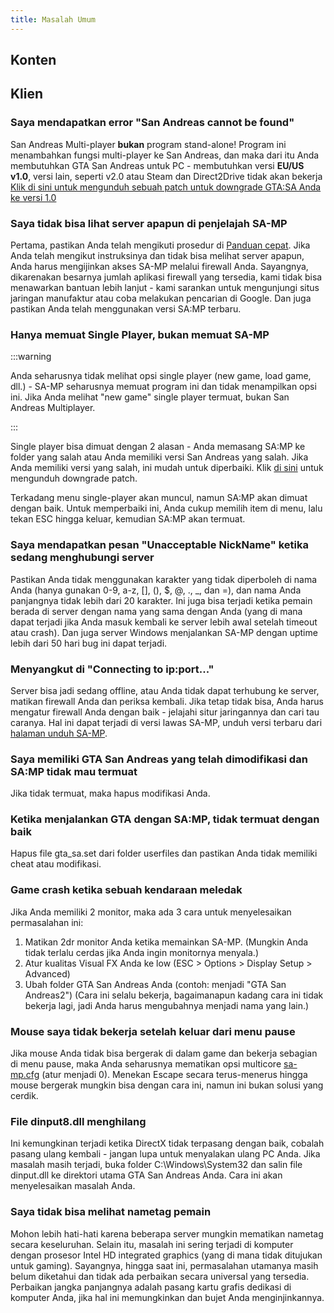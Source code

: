 ```yaml
---
title: Masalah Umum
---
```


## Konten

## Klien

### Saya mendapatkan error "San Andreas cannot be found"

San Andreas Multi-player **bukan** program stand-alone! Program ini menambahkan fungsi multi-player ke San Andreas, dan maka dari itu Anda membutuhkan GTA San Andreas untuk PC - membutuhkan versi **EU/US v1.0**, versi lain, seperti v2.0 atau Steam dan Direct2Drive tidak akan bekerja [Klik di sini untuk mengunduh sebuah patch untuk downgrade GTA:SA Anda ke versi 1.0](http://grandtheftauto.filefront.com/file/GTA_SA_Downgrader_Patch;74661)

### Saya tidak bisa lihat server apapun di penjelajah SA-MP

Pertama, pastikan Anda telah mengikuti prosedur di [Panduan cepat](https://wiki.sa-mp.com/wiki/Getting_Started). Jika Anda telah mengikut instruksinya dan tidak bisa melihat server apapun, Anda harus mengijinkan akses SA-MP melalui firewall Anda. Sayangnya, dikarenakan besarnya jumlah aplikasi firewall yang tersedia, kami tidak bisa menawarkan bantuan lebih lanjut - kami sarankan untuk mengunjungi situs jaringan manufaktur atau coba melakukan pencarian di Google. Dan juga pastikan Anda telah menggunakan versi SA:MP terbaru.

### Hanya memuat Single Player, bukan memuat SA-MP

:::warning

Anda seharusnya tidak melihat opsi single player (new game, load game, dll.) - SA-MP seharusnya memuat program ini dan tidak menampilkan opsi ini. Jika Anda melihat "new game" single player termuat, bukan San Andreas Multiplayer.

:::

Single player bisa dimuat dengan 2 alasan - Anda memasang SA:MP ke folder yang salah atau Anda memiliki versi San Andreas yang salah. Jika Anda memiliki versi yang salah, ini mudah untuk diperbaiki. Klik [di sini](http://grandtheftauto.filefront.com/file/GTA_SA_Downgrader_Patch;74661) untuk mengunduh downgrade patch.

Terkadang menu single-player akan muncul, namun SA:MP akan dimuat dengan baik. Untuk memperbaiki ini, Anda cukup memilih item di menu, lalu tekan ESC hingga keluar, kemudian SA:MP akan termuat.

### Saya mendapatkan pesan "Unacceptable NickName" ketika sedang menghubungi server

Pastikan Anda tidak menggunakan karakter yang tidak diperboleh di nama Anda (hanya gunakan 0-9, a-z, \[\], (), \$, @, ., \_, dan =), dan nama Anda panjangnya tidak lebih dari 20 karakter. Ini juga bisa terjadi ketika pemain berada di server dengan nama yang sama dengan Anda (yang di mana dapat terjadi jika Anda masuk kembali ke server lebih awal setelah timeout atau crash). Dan juga server Windows menjalankan SA-MP dengan uptime lebih dari 50 hari bug ini dapat terjadi.

### Menyangkut di "Connecting to ip:port..."

Server bisa jadi sedang offline, atau Anda tidak dapat terhubung ke server, matikan firewall Anda dan periksa kembali. Jika tetap tidak bisa, Anda harus mengatur firewall Anda dengan baik - jelajahi situr jaringannya dan cari tau caranya. Hal ini dapat terjadi di versi lawas SA-MP, unduh versi terbaru dari [halaman unduh SA-MP](http://sa-mp.com/download.php).

### Saya memiliki GTA San Andreas yang telah dimodifikasi dan SA:MP tidak mau termuat

Jika tidak termuat, maka hapus modifikasi Anda.

### Ketika menjalankan GTA dengan SA:MP, tidak termuat dengan baik

Hapus file gta_sa.set dari folder userfiles dan pastikan Anda tidak memiliki cheat atau modifikasi.

### Game crash ketika sebuah kendaraan meledak

Jika Anda memiliki 2 monitor, maka ada 3 cara untuk menyelesaikan permasalahan ini:

1. Matikan 2dr monitor Anda ketika memainkan SA-MP. (Mungkin Anda tidak terlalu cerdas jika Anda ingin monitornya menyala.)
2. Atur kualitas Visual FX Anda ke low (ESC > Options > Display Setup > Advanced)
3. Ubah folder GTA San Andreas Anda (contoh: menjadi "GTA San Andreas2") (Cara ini selalu bekerja, bagaimanapun kadang cara ini tidak bekerja lagi, jadi Anda harus mengubahnya menjadi nama yang lain.)

### Mouse saya tidak bekerja setelah keluar dari menu pause

Jika mouse Anda tidak bisa bergerak di dalam game dan bekerja sebagian di menu pause, maka Anda seharusnya mematikan opsi multicore [sa-mp.cfg](/web/20190421141207/https://wiki.sa-mp.com/wiki/Sa-mp.cfg "Sa-mp.cfg") (atur menjadi 0). Menekan Escape secara terus-menerus hingga mouse bergerak mungkin bisa dengan cara ini, namun ini bukan solusi yang cerdik.

### File dinput8.dll menghilang

Ini kemungkinan terjadi ketika DirectX tidak terpasang dengan baik, cobalah pasang ulang kembali - jangan lupa untuk menyalakan ulang PC Anda. Jika masalah masih terjadi, buka folder C:\\Windows\\System32 dan salin file dinput.dll ke direktori utama GTA San Andreas Anda. Cara ini akan menyelesaikan masalah Anda.

### Saya tidak bisa melihat nametag pemain

Mohon lebih hati-hati karena beberapa server mungkin mematikan nametag secara keseluruhan. Selain itu, masalah ini sering terjadi di komputer dengan prosesor Intel HD integrated graphics (yang di mana tidak ditujukan untuk gaming). Sayangnya, hingga saat ini, permasalahan utamanya masih belum diketahui dan tidak ada perbaikan secara universal yang tersedia. Perbaikan jangka panjangnya adalah pasang kartu grafis dedikasi di komputer Anda, jika hal ini memungkinkan dan bujet Anda menginjinkannya.
